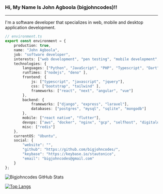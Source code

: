 ### Hi, My Name Is John Agboola (bigjohncodes)!!
-----------
I'm a software developer that specializes in web, mobile and desktop application development.

```typescript
// environment.ts
export const environment = {
    production: true,
    name: "John Agboola",
    job: "software developer",
    interests: ["web development", "pen testing", "mobile development", "networking", "backend development", "mobile and desktop development"],
    technologies: {
        languages: ["Python", "JavaScript", "PHP", "Typescript", "Dart", "GO"],
        runTimes: ["nodejs", "deno" ],
        frontend: {
            js: ["typescript", "javascript", "jquery"],
            css: ["bootstrap", "tailwind" ],
            frameworks: ["react", "next", "angular", "vue"]
        },
        backend: {
            frameworks: ["django", "express", "laravel"],
            databases: ["postgres", "mysql", "sqlite", "mongodb"]
        },
        mobile: ["react native", "flutter"],
        devops: ["aws", "docker", "nginx", "gcp", "selfhost", "digitalocean", "github actions", "webpack"],
        misc: ["redis"]
    },
    currentOS: "Ubuntu",
    social: {
        "website": "",
        "github": "https://github.com/bigjohncodes/",
        "keybase": "https://keybase.io/stautonico",
        "email": "bigjohncodes@gmail.com"
    }
};
```

![Bigjohncodes GitHub Stats](https://github-readme-stats.vercel.app/api?username=bigjohncodes&show_icons=true&theme=tokyonight&count_private=true)



[![Top Langs](https://github-readme-stats.vercel.app/api/top-langs/?username=anuraghazra&layout=donut&langs_count=6)](https://github.com/anuraghazra/github-readme-stats)

